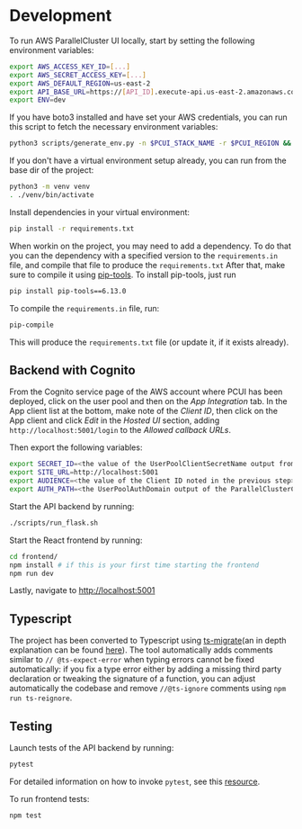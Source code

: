 # Development

To run AWS ParallelCluster UI locally, start by setting the following environment variables:

```bash
export AWS_ACCESS_KEY_ID=[...]
export AWS_SECRET_ACCESS_KEY=[...]
export AWS_DEFAULT_REGION=us-east-2
export API_BASE_URL=https://[API_ID].execute-api.us-east-2.amazonaws.com/prod  # get this from ParallelClusterApi stack outputs
export ENV=dev
```

If you have boto3 installed and have set your AWS credentials, you can run this script to fetch the necessary environment variables:
```bash
python3 scripts/generate_env.py -n $PCUI_STACK_NAME -r $PCUI_REGION && source .env
```

If you don't have a virtual environment setup already, you can run from the base dir of the project:
```bash
python3 -m venv venv
. ./venv/bin/activate
```

Install dependencies in your virtual environment:
```bash
pip install -r requirements.txt
```

When workin on the project, you may need to add a dependency.
To do that you can the dependency with a specified version to the `requirements.in` file, and compile that file to produce the `requirements.txt`
After that, make sure to compile it using [pip-tools](https://github.com/jazzband/pip-tools).
To install pip-tools, just run
```bash
pip install pip-tools==6.13.0
```

To compile the `requirements.in` file, run:
```bash
pip-compile
```

This will produce the `requirements.txt` file (or update it, if it exists already).

## Backend with Cognito
From the Cognito service page of the AWS account where PCUI has been deployed, click on the user pool
and then on the *App Integration* tab. In the App client list at the bottom, make note of the *Client ID*, then
click on the App client and click *Edit* in the *Hosted UI* section, adding `http://localhost:5001/login` to the
*Allowed callback URLs*.

Then export the following variables:

```bash
export SECRET_ID=<the value of the UserPoolClientSecretName output from the Cognito stack>
export SITE_URL=http://localhost:5001
export AUDIENCE=<the value of the Client ID noted in the previous step>
export AUTH_PATH=<the UserPoolAuthDomain output of the ParallelClusterCognito nested stack>
```

Start the API backend by running:

```bash
./scripts/run_flask.sh
```

Start the React frontend by running:

```bash
cd frontend/
npm install # if this is your first time starting the frontend
npm run dev
```

Lastly, navigate to [http://localhost:5001](http://localhost:5001)

## Typescript
The project has been converted to Typescript using [ts-migrate](https://github.com/airbnb/ts-migrate/tree/master/packages/ts-migrate)(an in depth explanation can be found [here](https://medium.com/airbnb-engineering/ts-migrate-a-tool-for-migrating-to-typescript-at-scale-cd23bfeb5cc)).
The tool automatically adds comments similar to `// @ts-expect-error` when typing errors cannot be fixed automatically: if you fix a type error either by adding a missing third party declaration or tweaking the signature of a function, you can adjust automatically the codebase and remove `//@ts-ignore` comments using `npm run ts-reignore`.

## Testing

Launch tests of the API backend by running:

```bash
pytest
```
For detailed information on how to invoke `pytest`, see this [resource](https://docs.pytest.org/en/7.1.x/how-to/usage.html).

To run frontend tests:
```
npm test
```

